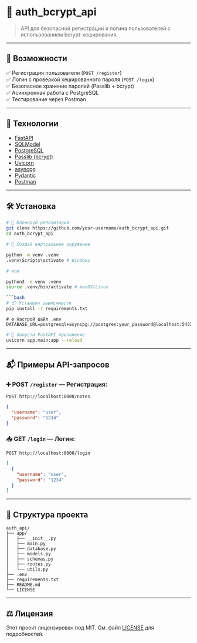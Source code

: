 # 🔐 auth_bcrypt_api

> API для безопасной регистрации и логина пользователей с использованием bcrypt-хеширования.

---

## 🚀 Возможности

✅ Регистрация пользователя (`POST /register`)  
✅ Логин с проверкой хешированного пароля (`POST /login`)  
✅ Безопасное хранение паролей (Passlib + bcrypt)  
✅ Асинхронная работа с PostgreSQL  
✅ Тестирование через Postman

---

## 🧰 Технологии

- [FastAPI](https://fastapi.tiangolo.com/)
- [SQLModel](https://sqlmodel.tiangolo.com/)
- [PostgreSQL](https://www.postgresql.org/)
- [Passlib (bcrypt)](https://passlib.readthedocs.io/)
- [Uvicorn](https://www.uvicorn.org/)
- [asyncpg](https://magicstack.github.io/asyncpg/)
- [Pydantic](https://docs.pydantic.dev/)
- [Postman](https://www.postman.com/)

---

## 🛠️ Установка

```bash
# 📁 Клонируй репозиторий
git clone https://github.com/your-username/auth_bcrypt_api.git
cd auth_bcrypt_api
```

````bash
# 🧪 Создай виртуальное окружение

python -m venv .venv
.venv\Scripts\activate # Windows

# или

python3 -m venv .venv
source .venv/bin/activate # macOS/Linux

```bash
# 📦 Установи зависимости
pip install -r requirements.txt
````

```env
# ⚙️ Настрой файл .env
DATABASE_URL=postgresql+asyncpg://postgres:your_password@localhost:5432/auth_bcrypt_api
```

```bash
# 🚀 Запусти FastAPI приложение
uvicorn app.main:app --reload
```

---

## 📬 Примеры API-запросов

### ➕ POST `/register` — Регистрация:

```http
POST http://localhost:8000/notes
```

```json
{
  "username": "user",
  "password": "1234"
}
```

### 📥 GET `/login` — Логин:

```http
POST http://localhost:8000/login
```

```json
[
  {
    "username": "user",
    "password": "1234"
  }
]
```

---

## 📂 Структура проекта

```
auth_api/
├── app/
│   ├── __init__.py
│   ├── main.py
│   ├── database.py
│   ├── models.py
│   ├── schemas.py
│   ├── routes.py
│   └── utils.py
├── .env
├── requirements.txt
├── README.md
└── LICENSE
```

---

## ⚖️ Лицензия

Этот проект лицензирован под MIT. См. файл [LICENSE](./LICENSE) для подробностей.
